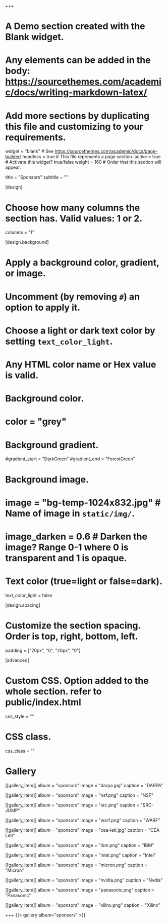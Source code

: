 +++
# A Demo section created with the Blank widget.
# Any elements can be added in the body: https://sourcethemes.com/academic/docs/writing-markdown-latex/
# Add more sections by duplicating this file and customizing to your requirements.

widget = "blank"  # See https://sourcethemes.com/academic/docs/page-builder/
headless = true  # This file represents a page section.
active = true  # Activate this widget? true/false
weight = 160  # Order that this section will appear.

title = "Sponsors"
subtitle = ""

[design]
  # Choose how many columns the section has. Valid values: 1 or 2.
  columns = "1"

[design.background]
  # Apply a background color, gradient, or image.
  #   Uncomment (by removing `#`) an option to apply it.
  #   Choose a light or dark text color by setting `text_color_light`.
  #   Any HTML color name or Hex value is valid.

  # Background color.
  # color = "grey"
  
  # Background gradient.
  #gradient_start = "DarkGreen"
  #gradient_end = "ForestGreen"
  
  # Background image.
  # image = "bg-temp-1024x832.jpg"  # Name of image in `static/img/`.
  # image_darken = 0.6  # Darken the image? Range 0-1 where 0 is transparent and 1 is opaque.

  # Text color (true=light or false=dark).
  text_color_light = false

[design.spacing]
  # Customize the section spacing. Order is top, right, bottom, left.
  padding = ["20px", "0", "20px", "0"]

[advanced]
 # Custom CSS. Option added to the whole section. refer to public/index.html
 css_style = ""
 
 # CSS class.
 css_class = ""
 
 # Gallery
[[gallery_item]]
album = "sponsors"
image = "darpa.jpg"
caption = "DARPA"

[[gallery_item]]
album = "sponsors"
image = "nsf.png"
caption = "NSF"

[[gallery_item]]
album = "sponsors"
image = "src.png"
caption = "SRC-JUMP"

[[gallery_item]]
album = "sponsors"
image = "warf.png"
caption = "WARF"

[[gallery_item]]
album = "sponsors"
image = "cea-leti.jpg"
caption = "CEA-Leti"

[[gallery_item]]
album = "sponsors"
image = "ibm.png"
caption = "IBM"

[[gallery_item]]
album = "sponsors"
image = "intel.png"
caption = "Intel"


[[gallery_item]]
album = "sponsors"
image = "micron.png"
caption = "Micron"

[[gallery_item]]
album = "sponsors"
image = "nvidia.png"
caption = "Nvdia"

[[gallery_item]]
album = "sponsors"
image = "panasonic.png"
caption = "Panasonic"

[[gallery_item]]
album = "sponsors"
image = "xilinx.png"
caption = "Xilinx"

+++
{{< gallery album="sponsors" >}}

